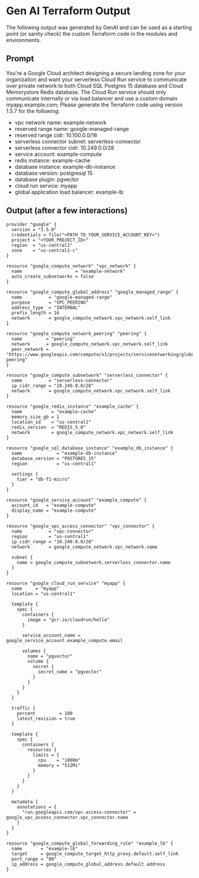 # Gen AI Terraform Output
The following output was generated by GenAI and can be used as a starting point (or sanity check) the custom Terraform code in the modules and environments.

## Prompt
You're a Google Cloud architect designing a secure landing zone for your organization and want your serverless Cloud Run service to communicate over private network to both Cloud SQL Postgres 15 database and Cloud Memorystore Redis database. The Cloud Run service should only communicate internally or via load balancer and use a custom domain myapp.example.com; Please generate the Terraform code using version 1.5.7 for the following:

- vpc network name: example-network
- reserved range name: google-managed-range
- reserved range cidr: 10.100.0.0/16
- serverless connector subnet: serverless-connector
- serverless connector cidr: 10.249.0.0/28
- service account: example-compute
- redis instance: example-cache
- database instance: example-db-instance
- database version: postgresql 15
- database plugin: pgvector
- cloud run service: myapp
- global application load balancer: example-lb

## Output (after a few interactions)

```hcl
provider "google" {
  version = "3.5.0"
  credentials = file("<PATH_TO_YOUR_SERVICE_ACCOUNT_KEY>")
  project = "<YOUR_PROJECT_ID>"
  region  = "us-central1"
  zone    = "us-central1-c"
}

resource "google_compute_network" "vpc_network" {
  name                    = "example-network"
  auto_create_subnetworks = false
}

resource "google_compute_global_address" "google_managed_range" {
  name          = "google-managed-range"
  purpose       = "VPC_PEERING"
  address_type  = "INTERNAL"
  prefix_length = 16
  network       = google_compute_network.vpc_network.self_link
}

resource "google_compute_network_peering" "peering" {
  name         = "peering"
  network      = google_compute_network.vpc_network.self_link
  peer_network = "https://www.googleapis.com/compute/v1/projects/servicenetworking/global/networks/service-peering"
}

resource "google_compute_subnetwork" "serverless_connector" {
  name          = "serverless-connector"
  ip_cidr_range = "10.249.0.0/28"
  network       = google_compute_network.vpc_network.self_link
}

resource "google_redis_instance" "example_cache" {
  name           = "example-cache"
  memory_size_gb = 1
  location_id    = "us-central1"
  redis_version  = "REDIS_5_0"
  network        = google_compute_network.vpc_network.self_link
}

resource "google_sql_database_instance" "example_db_instance" {
  name             = "example-db-instance"
  database_version = "POSTGRES_15"
  region           = "us-central1"

  settings {
    tier = "db-f1-micro"
  }
}

resource "google_service_account" "example_compute" {
  account_id   = "example-compute"
  display_name = "example-compute"
}

resource "google_vpc_access_connector" "vpc_connector" {
  name          = "vpc-connector"
  region        = "us-central1"
  ip_cidr_range = "10.249.0.0/28"
  network       = google_compute_network.vpc_network.name

  subnet {
    name = google_compute_subnetwork.serverless_connector.name
  }
}

resource "google_cloud_run_service" "myapp" {
  name     = "myapp"
  location = "us-central1"

  template {
    spec {
      containers {
        image = "gcr.io/cloudrun/hello"
      }

      service_account_name = google_service_account.example_compute.email

      volumes {
        name = "pgvector"
        volume {
          secret {
            secret_name = "pgvector"
          }
        }
      }
    }
  }

  traffic {
    percent         = 100
    latest_revision = true
  }

  template {
    spec {
      containers {
        resources {
          limits = {
            cpu    = "1000m"
            memory = "512Mi"
          }
        }
      }
    }
  }

  metadata {
    annotations = {
      "run.googleapis.com/vpc-access-connector" = google_vpc_access_connector.vpc_connector.name
    }
  }
}

resource "google_compute_global_forwarding_rule" "example_lb" {
  name       = "example-lb"
  target     = google_compute_target_http_proxy.default.self_link
  port_range = "80"
  ip_address = google_compute_global_address.default.address
}
```
